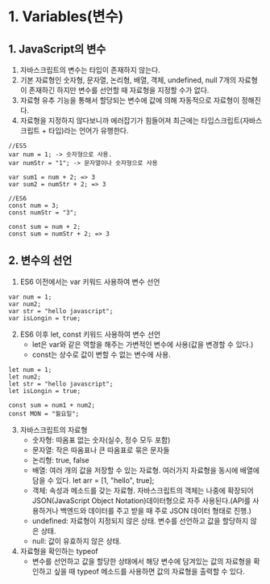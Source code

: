 # 1. Variables(변수)
## 1. JavaScript의 변수
1. 자바스크립트의 변수는 타입이 존재하지 않는다.
2. 기본 자료형인 숫자형, 문자열, 논리형, 배열, 객체, undefined, null 7개의 자료형이 존재하긴 하지만 변수를 선언할 때 자료형을 지정할 수가 없다.
3. 자료형 유추 기능을 통해서 할당되는 변수에 값에 의해 자동적으로 자료형이 정해진다.
4. 자료형을 지정하지 않다보니까 에러잡기가 힘들어져 최근에는 타입스크립트(자바스크립트 + 타입)라는 언어가 유행한다.
```
//ES5
var num = 1; -> 숫자형으로 사용.
var numStr = "1"; -> 문자열이나 숫자형으로 사용

var sum1 = num + 2; => 3
var sum2 = numStr + 2; => 3

//ES6
const num = 3;
const numStr = "3";

const sum = num + 2;
const sum = numStr + 2; => 3
```

## 2. 변수의 선언
1. ES6 이전에서는 var 키워드 사용하여 변수 선언
```
var num = 1;
var num2;
var str = "hello javascript";
var isLongin = true;
```
2. ES6 이후 let, const 키워드 사용하여 변수 선언
    - let은 var와 같은 역할을 해주는 가변적인 변수에 사용(값을 변경할 수 있다.)
    - const는 상수로 값이 변할 수 없는 변수에 사용.
```
let num = 1;
let num2;
let str = "hello javascript";
let isLongin = true;

const sum = num1 + num2;
const MON = "월요일";
```
3. 자바스크립트의 자료형
    - 숫자형: 따옴표 없는 숫자(실수, 정수 모두 포함)
    - 문자열: 작은 따옴표나 큰 따옴표로 묶은 문자들
    - 논리형: true, false
    - 배열: 여러 개의 값을 저장할 수 있는 자료형. 여러가지 자료형을 동시에 배열에 담을 수 있다. let arr = [1, "hello", true];
    - 객체: 속성과 메소드를 갖는 자료형. 자바스크립트의 객체는 나중에 확장되어 JSON(JavaScript Object Notation)데이터형으로 자주 사용된다.(API를 사용하거나 백엔드와 데이터를 주고 받을 때 주로 JSON 데이터 형태로 진행.)
    - undefined: 자료형이 지정되지 않은 상태. 변수를 선언하고 값을 할당하지 않은 상태.
    - null: 값이 유효하지 않은 상태.
4. 자료형을 확인하는 typeof
    - 변수를 선언하고 값을 할당한 상태에서 해당 변수에 담겨있는 값의 자료형을 확인하고 싶을 때 typeof 메소드를 사용하면 값의 자료형을 출력할 수 있다.
